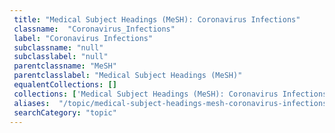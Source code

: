 ```yaml
--- 
 title: "Medical Subject Headings (MeSH): Coronavirus Infections" 
 classname:  "Coronavirus_Infections" 
 label: "Coronavirus Infections" 
 subclassname: "null" 
 subclasslabel: "null" 
 parentclassname: "MeSH" 
 parentclasslabel: "Medical Subject Headings (MeSH)" 
 equalentCollections: [] 
 collections: ['Medical Subject Headings (MeSH): Coronavirus Infections']
 aliases:  "/topic/medical-subject-headings-mesh-coronavirus-infections"  
 searchCategory: "topic" 
---
```

